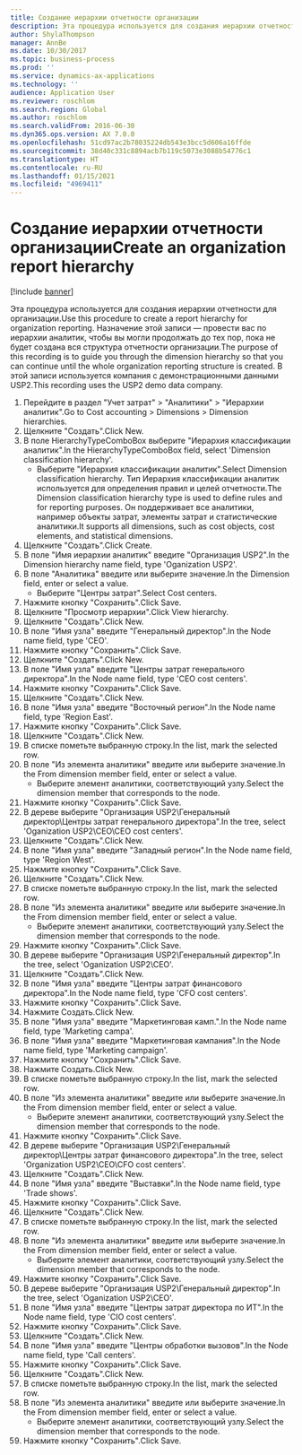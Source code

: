 ```yaml
---
title: Создание иерархии отчетности организации
description: Эта процедура используется для создания иерархии отчетности для организации.
author: ShylaThompson
manager: AnnBe
ms.date: 10/30/2017
ms.topic: business-process
ms.prod: ''
ms.service: dynamics-ax-applications
ms.technology: ''
audience: Application User
ms.reviewer: roschlom
ms.search.region: Global
ms.author: roschlom
ms.search.validFrom: 2016-06-30
ms.dyn365.ops.version: AX 7.0.0
ms.openlocfilehash: 51cd97ac2b78035224db543e3bcc5d606a16ffde
ms.sourcegitcommit: 38d40c331c8894acb7b119c5073e3088b54776c1
ms.translationtype: HT
ms.contentlocale: ru-RU
ms.lasthandoff: 01/15/2021
ms.locfileid: "4969411"
---
```

# <a name="create-an-organization-report-hierarchy"></a><span data-ttu-id="35fe5-103">Создание иерархии отчетности организации</span><span class="sxs-lookup"><span data-stu-id="35fe5-103">Create an organization report hierarchy</span></span>

[!include [banner](../../includes/banner.md)]

<span data-ttu-id="35fe5-104">Эта процедура используется для создания иерархии отчетности для организации.</span><span class="sxs-lookup"><span data-stu-id="35fe5-104">Use this procedure to create a report hierarchy for organization reporting.</span></span> <span data-ttu-id="35fe5-105">Назначение этой записи — провести вас по иерархии аналитик, чтобы вы могли продолжать до тех пор, пока не будет создана вся структура отчетности организации.</span><span class="sxs-lookup"><span data-stu-id="35fe5-105">The purpose of this recording is to guide you through the dimension hierarchy so that you can continue until the whole organization reporting structure is created.</span></span> <span data-ttu-id="35fe5-106">В этой записи используется компания с демонстрационными данными USP2.</span><span class="sxs-lookup"><span data-stu-id="35fe5-106">This recording uses the USP2 demo data company.</span></span>

1. <span data-ttu-id="35fe5-107">Перейдите в раздел "Учет затрат" > "Аналитики" > "Иерархии аналитик".</span><span class="sxs-lookup"><span data-stu-id="35fe5-107">Go to Cost accounting > Dimensions > Dimension hierarchies.</span></span>
2. <span data-ttu-id="35fe5-108">Щелкните "Создать".</span><span class="sxs-lookup"><span data-stu-id="35fe5-108">Click New.</span></span>
3. <span data-ttu-id="35fe5-109">В поле HierarchyTypeComboBox выберите "Иерархия классификации аналитик".</span><span class="sxs-lookup"><span data-stu-id="35fe5-109">In the HierarchyTypeComboBox field, select 'Dimension classification hierarchy'.</span></span>
    * <span data-ttu-id="35fe5-110">Выберите "Иерархия классификации аналитик".</span><span class="sxs-lookup"><span data-stu-id="35fe5-110">Select Dimension classification hierarchy.</span></span> <span data-ttu-id="35fe5-111">Тип Иерархия классификации аналитик используется для определения правил и целей отчетности.</span><span class="sxs-lookup"><span data-stu-id="35fe5-111">The Dimension classification hierarchy type is used to define rules and for reporting purposes.</span></span> <span data-ttu-id="35fe5-112">Он поддерживает все аналитики, например объекты затрат, элементы затрат и статистические аналитики.</span><span class="sxs-lookup"><span data-stu-id="35fe5-112">It supports all dimensions, such as cost objects, cost elements, and statistical dimensions.</span></span>  
4. <span data-ttu-id="35fe5-113">Щелкните "Создать".</span><span class="sxs-lookup"><span data-stu-id="35fe5-113">Click Create.</span></span>
5. <span data-ttu-id="35fe5-114">В поле "Имя иерархии аналитик" введите "Организация USP2".</span><span class="sxs-lookup"><span data-stu-id="35fe5-114">In the Dimension hierarchy name field, type 'Oganization USP2'.</span></span>
6. <span data-ttu-id="35fe5-115">В поле "Аналитика" введите или выберите значение.</span><span class="sxs-lookup"><span data-stu-id="35fe5-115">In the Dimension field, enter or select a value.</span></span>
    * <span data-ttu-id="35fe5-116">Выберите "Центры затрат".</span><span class="sxs-lookup"><span data-stu-id="35fe5-116">Select Cost centers.</span></span>  
7. <span data-ttu-id="35fe5-117">Нажмите кнопку "Сохранить".</span><span class="sxs-lookup"><span data-stu-id="35fe5-117">Click Save.</span></span>
8. <span data-ttu-id="35fe5-118">Щелкните "Просмотр иерархии".</span><span class="sxs-lookup"><span data-stu-id="35fe5-118">Click View hierarchy.</span></span>
9. <span data-ttu-id="35fe5-119">Щелкните "Создать".</span><span class="sxs-lookup"><span data-stu-id="35fe5-119">Click New.</span></span>
10. <span data-ttu-id="35fe5-120">В поле "Имя узла" введите "Генеральный директор".</span><span class="sxs-lookup"><span data-stu-id="35fe5-120">In the Node name field, type 'CEO'.</span></span>
11. <span data-ttu-id="35fe5-121">Нажмите кнопку "Сохранить".</span><span class="sxs-lookup"><span data-stu-id="35fe5-121">Click Save.</span></span>
12. <span data-ttu-id="35fe5-122">Щелкните "Создать".</span><span class="sxs-lookup"><span data-stu-id="35fe5-122">Click New.</span></span>
13. <span data-ttu-id="35fe5-123">В поле "Имя узла" введите "Центры затрат генерального директора".</span><span class="sxs-lookup"><span data-stu-id="35fe5-123">In the Node name field, type 'CEO cost centers'.</span></span>
14. <span data-ttu-id="35fe5-124">Нажмите кнопку "Сохранить".</span><span class="sxs-lookup"><span data-stu-id="35fe5-124">Click Save.</span></span>
15. <span data-ttu-id="35fe5-125">Щелкните "Создать".</span><span class="sxs-lookup"><span data-stu-id="35fe5-125">Click New.</span></span>
16. <span data-ttu-id="35fe5-126">В поле "Имя узла" введите "Восточный регион".</span><span class="sxs-lookup"><span data-stu-id="35fe5-126">In the Node name field, type 'Region East'.</span></span>
17. <span data-ttu-id="35fe5-127">Нажмите кнопку "Сохранить".</span><span class="sxs-lookup"><span data-stu-id="35fe5-127">Click Save.</span></span>
18. <span data-ttu-id="35fe5-128">Щелкните "Создать".</span><span class="sxs-lookup"><span data-stu-id="35fe5-128">Click New.</span></span>
19. <span data-ttu-id="35fe5-129">В списке пометьте выбранную строку.</span><span class="sxs-lookup"><span data-stu-id="35fe5-129">In the list, mark the selected row.</span></span>
20. <span data-ttu-id="35fe5-130">В поле "Из элемента аналитики" введите или выберите значение.</span><span class="sxs-lookup"><span data-stu-id="35fe5-130">In the From dimension member field, enter or select a value.</span></span>
    * <span data-ttu-id="35fe5-131">Выберите элемент аналитики, соответствующий узлу.</span><span class="sxs-lookup"><span data-stu-id="35fe5-131">Select the dimension member that corresponds to the node.</span></span>  
21. <span data-ttu-id="35fe5-132">Нажмите кнопку "Сохранить".</span><span class="sxs-lookup"><span data-stu-id="35fe5-132">Click Save.</span></span>
22. <span data-ttu-id="35fe5-133">В дереве выберите "Организация USP2\Генеральный директор\Центры затрат генерального директора".</span><span class="sxs-lookup"><span data-stu-id="35fe5-133">In the tree, select 'Oganization USP2\CEO\CEO cost centers'.</span></span>
23. <span data-ttu-id="35fe5-134">Щелкните "Создать".</span><span class="sxs-lookup"><span data-stu-id="35fe5-134">Click New.</span></span>
24. <span data-ttu-id="35fe5-135">В поле "Имя узла" введите "Западный регион".</span><span class="sxs-lookup"><span data-stu-id="35fe5-135">In the Node name field, type 'Region West'.</span></span>
25. <span data-ttu-id="35fe5-136">Нажмите кнопку "Сохранить".</span><span class="sxs-lookup"><span data-stu-id="35fe5-136">Click Save.</span></span>
26. <span data-ttu-id="35fe5-137">Щелкните "Создать".</span><span class="sxs-lookup"><span data-stu-id="35fe5-137">Click New.</span></span>
27. <span data-ttu-id="35fe5-138">В списке пометьте выбранную строку.</span><span class="sxs-lookup"><span data-stu-id="35fe5-138">In the list, mark the selected row.</span></span>
28. <span data-ttu-id="35fe5-139">В поле "Из элемента аналитики" введите или выберите значение.</span><span class="sxs-lookup"><span data-stu-id="35fe5-139">In the From dimension member field, enter or select a value.</span></span>
    * <span data-ttu-id="35fe5-140">Выберите элемент аналитики, соответствующий узлу.</span><span class="sxs-lookup"><span data-stu-id="35fe5-140">Select the dimension member that corresponds to the node.</span></span>  
29. <span data-ttu-id="35fe5-141">Нажмите кнопку "Сохранить".</span><span class="sxs-lookup"><span data-stu-id="35fe5-141">Click Save.</span></span>
30. <span data-ttu-id="35fe5-142">В дереве выберите "Организация USP2\Генеральный директор".</span><span class="sxs-lookup"><span data-stu-id="35fe5-142">In the tree, select 'Oganization USP2\CEO'.</span></span>
31. <span data-ttu-id="35fe5-143">Щелкните "Создать".</span><span class="sxs-lookup"><span data-stu-id="35fe5-143">Click New.</span></span>
32. <span data-ttu-id="35fe5-144">В поле "Имя узла" введите "Центры затрат финансового директора".</span><span class="sxs-lookup"><span data-stu-id="35fe5-144">In the Node name field, type 'CFO cost centers'.</span></span>
33. <span data-ttu-id="35fe5-145">Нажмите кнопку "Сохранить".</span><span class="sxs-lookup"><span data-stu-id="35fe5-145">Click Save.</span></span>
34. <span data-ttu-id="35fe5-146">Нажмите Создать.</span><span class="sxs-lookup"><span data-stu-id="35fe5-146">Click New.</span></span>
35. <span data-ttu-id="35fe5-147">В поле "Имя узла" введите "Маркетинговая камп.".</span><span class="sxs-lookup"><span data-stu-id="35fe5-147">In the Node name field, type 'Marketing campa'.</span></span>
36. <span data-ttu-id="35fe5-148">В поле "Имя узла" введите "Маркетинговая кампания".</span><span class="sxs-lookup"><span data-stu-id="35fe5-148">In the Node name field, type 'Marketing campaign'.</span></span>
37. <span data-ttu-id="35fe5-149">Нажмите кнопку "Сохранить".</span><span class="sxs-lookup"><span data-stu-id="35fe5-149">Click Save.</span></span>
38. <span data-ttu-id="35fe5-150">Нажмите Создать.</span><span class="sxs-lookup"><span data-stu-id="35fe5-150">Click New.</span></span>
39. <span data-ttu-id="35fe5-151">В списке пометьте выбранную строку.</span><span class="sxs-lookup"><span data-stu-id="35fe5-151">In the list, mark the selected row.</span></span>
40. <span data-ttu-id="35fe5-152">В поле "Из элемента аналитики" введите или выберите значение.</span><span class="sxs-lookup"><span data-stu-id="35fe5-152">In the From dimension member field, enter or select a value.</span></span>
    * <span data-ttu-id="35fe5-153">Выберите элемент аналитики, соответствующий узлу.</span><span class="sxs-lookup"><span data-stu-id="35fe5-153">Select the dimension member that corresponds to the node.</span></span>  
41. <span data-ttu-id="35fe5-154">Нажмите кнопку "Сохранить".</span><span class="sxs-lookup"><span data-stu-id="35fe5-154">Click Save.</span></span>
42. <span data-ttu-id="35fe5-155">В дереве выберите "Организация USP2\Генеральный директор\Центры затрат финансового директора".</span><span class="sxs-lookup"><span data-stu-id="35fe5-155">In the tree, select 'Organization USP2\CEO\CFO cost centers'.</span></span>
43. <span data-ttu-id="35fe5-156">Щелкните "Создать".</span><span class="sxs-lookup"><span data-stu-id="35fe5-156">Click New.</span></span>
44. <span data-ttu-id="35fe5-157">В поле "Имя узла" введите "Выставки".</span><span class="sxs-lookup"><span data-stu-id="35fe5-157">In the Node name field, type 'Trade shows'.</span></span>
45. <span data-ttu-id="35fe5-158">Нажмите кнопку "Сохранить".</span><span class="sxs-lookup"><span data-stu-id="35fe5-158">Click Save.</span></span>
46. <span data-ttu-id="35fe5-159">Щелкните "Создать".</span><span class="sxs-lookup"><span data-stu-id="35fe5-159">Click New.</span></span>
47. <span data-ttu-id="35fe5-160">В списке пометьте выбранную строку.</span><span class="sxs-lookup"><span data-stu-id="35fe5-160">In the list, mark the selected row.</span></span>
48. <span data-ttu-id="35fe5-161">В поле "Из элемента аналитики" введите или выберите значение.</span><span class="sxs-lookup"><span data-stu-id="35fe5-161">In the From dimension member field, enter or select a value.</span></span>
    * <span data-ttu-id="35fe5-162">Выберите элемент аналитики, соответствующий узлу.</span><span class="sxs-lookup"><span data-stu-id="35fe5-162">Select the dimension member that corresponds to the node.</span></span>  
49. <span data-ttu-id="35fe5-163">Нажмите кнопку "Сохранить".</span><span class="sxs-lookup"><span data-stu-id="35fe5-163">Click Save.</span></span>
50. <span data-ttu-id="35fe5-164">В дереве выберите "Организация USP2\Генеральный директор".</span><span class="sxs-lookup"><span data-stu-id="35fe5-164">In the tree, select 'Oganization USP2\CEO'.</span></span>
51. <span data-ttu-id="35fe5-165">В поле "Имя узла" введите "Центры затрат директора по ИТ".</span><span class="sxs-lookup"><span data-stu-id="35fe5-165">In the Node name field, type 'CIO cost centers'.</span></span>
52. <span data-ttu-id="35fe5-166">Нажмите кнопку "Сохранить".</span><span class="sxs-lookup"><span data-stu-id="35fe5-166">Click Save.</span></span>
53. <span data-ttu-id="35fe5-167">Щелкните "Создать".</span><span class="sxs-lookup"><span data-stu-id="35fe5-167">Click New.</span></span>
54. <span data-ttu-id="35fe5-168">В поле "Имя узла" введите "Центры обработки вызовов".</span><span class="sxs-lookup"><span data-stu-id="35fe5-168">In the Node name field, type 'Call centers'.</span></span>
55. <span data-ttu-id="35fe5-169">Нажмите кнопку "Сохранить".</span><span class="sxs-lookup"><span data-stu-id="35fe5-169">Click Save.</span></span>
56. <span data-ttu-id="35fe5-170">Щелкните "Создать".</span><span class="sxs-lookup"><span data-stu-id="35fe5-170">Click New.</span></span>
57. <span data-ttu-id="35fe5-171">В списке пометьте выбранную строку.</span><span class="sxs-lookup"><span data-stu-id="35fe5-171">In the list, mark the selected row.</span></span>
58. <span data-ttu-id="35fe5-172">В поле "Из элемента аналитики" введите или выберите значение.</span><span class="sxs-lookup"><span data-stu-id="35fe5-172">In the From dimension member field, enter or select a value.</span></span>
    * <span data-ttu-id="35fe5-173">Выберите элемент аналитики, соответствующий узлу.</span><span class="sxs-lookup"><span data-stu-id="35fe5-173">Select the dimension member that corresponds to the node.</span></span>  
59. <span data-ttu-id="35fe5-174">Нажмите кнопку "Сохранить".</span><span class="sxs-lookup"><span data-stu-id="35fe5-174">Click Save.</span></span>


